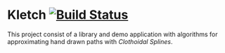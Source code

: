 Kletch [![Build Status](https://travis-ci.org/mkacz91/kletch.svg?branch=master)](https://travis-ci.org/mkacz91/kletch)
======

This project consist of a library and demo application with algorithms
for approximating hand drawn paths with _Clothoidal Splines_.
